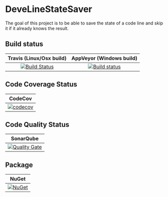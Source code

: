 # DeveLineStateSaver
The goal of this project is to be able to save the state of a code line and skip it if it already knows the result.

## Build status

| Travis (Linux/Osx build) | AppVeyor (Windows build) |
|:------------------------:|:------------------------:|
| [![Build Status](https://travis-ci.org/devedse/DeveLineStateSaver.svg?branch=master)](https://travis-ci.org/devedse/DeveLineStateSaver) | [![Build status](https://ci.appveyor.com/api/projects/status/datwgk9gb4gmpodi?svg=true)](https://ci.appveyor.com/project/devedse/develinestatesaver) |

## Code Coverage Status

| CodeCov |
|:-------:|
| [![codecov](https://codecov.io/gh/devedse/DeveLineStateSaver/branch/master/graph/badge.svg)](https://codecov.io/gh/devedse/DeveLineStateSaver) |

## Code Quality Status

| SonarQube |
|:---------:|
| [![Quality Gate](https://sonarcloud.io/api/project_badges/measure?project=DeveLineStateSaver&metric=alert_status)](https://sonarcloud.io/dashboard?id=DeveLineStateSaver) |

## Package

| NuGet |
|:-----:|
| [![NuGet](https://img.shields.io/nuget/v/DeveLineStateSaver.svg)](https://www.nuget.org/packages/DeveLineStateSaver/) |
